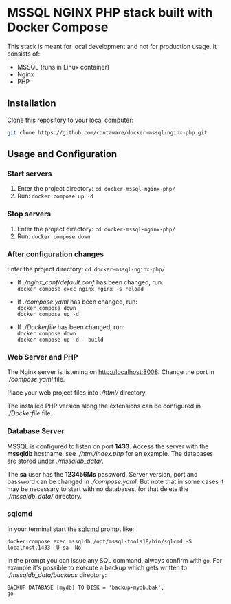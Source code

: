 # MSSQL NGINX PHP stack built with Docker Compose

This stack is meant for local development and not for production usage. It consists of:

- MSSQL (runs in Linux container)
- Nginx
- PHP


## Installation

Clone this repository to your local computer:

```bash
git clone https://github.com/contaware/docker-mssql-nginx-php.git
```


## Usage and Configuration

### Start servers

1. Enter the project directory: `cd docker-mssql-nginx-php/`
2. Run: `docker compose up -d` 

### Stop servers

1. Enter the project directory: `cd docker-mssql-nginx-php/`
2. Run: `docker compose down`

### After configuration changes

Enter the project directory: `cd docker-mssql-nginx-php/`

- If *./nginx_conf/default.conf* has been changed, run:  
  `docker compose exec nginx nginx -s reload`

- If *./compose.yaml* has been changed, run:  
  `docker compose down`  
  `docker compose up -d`
   
- If *./Dockerfile* has been changed, run:  
  `docker compose down`  
  `docker compose up -d --build`

### Web Server and PHP

The Nginx server is listening on <http://localhost:8008>. Change the port in *./compose.yaml* file.

Place your web project files into *./html/* directory.

The installed PHP version along the extensions can be configured in *./Dockerfile* file.

### Database Server

MSSQL is configured to listen on port **1433**. Access the server with the **mssqldb** hostname, see *./html/index.php* for an example. The databases are stored under *./mssqldb_data/*.

The **sa** user has the **123456Ms** password. Server version, port and password can be changed in *./compose.yaml*. But note that in some cases it may be necessary to start with no databases, for that delete the *./mssqldb_data/* directory.

### sqlcmd

In your terminal start the [sqlcmd](https://learn.microsoft.com/en-us/sql/tools/sqlcmd/sqlcmd-use-utility) prompt like:

```
docker compose exec mssqldb /opt/mssql-tools18/bin/sqlcmd -S localhost,1433 -U sa -No
```

In the prompt you can issue any SQL command, always confirm with `go`. For example it's possible to execute a backup which gets written to *./mssqldb_data/backups* directory:

```
BACKUP DATABASE [mydb] TO DISK = 'backup-mydb.bak';
go
```
